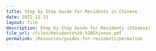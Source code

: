 ```yaml
---
title: Step by Step Guide for Residents in Chinese
date: 2021-12-13
layout: file
description: Step-by-Step Guide for Residents (Chinese)
file_url: /files/Residents%20-%20Chinese.pdf
permalink: /Resources/guides-for-residents/permalink
---
```


